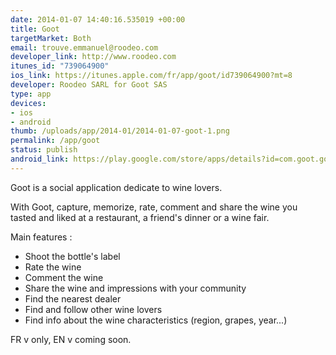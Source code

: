 ```yaml
--- 
date: 2014-01-07 14:40:16.535019 +00:00
title: Goot
targetMarket: Both
email: trouve.emmanuel@roodeo.com
developer_link: http://www.roodeo.com
itunes_id: "739064900"
ios_link: https://itunes.apple.com/fr/app/goot/id739064900?mt=8
developer: Roodeo SARL for Goot SAS
type: app
devices: 
- ios
- android
thumb: /uploads/app/2014-01/2014-01-07-goot-1.png
permalink: /app/goot
status: publish
android_link: https://play.google.com/store/apps/details?id=com.goot.goot&hl=fr
---
```


Goot is a social application dedicate to wine lovers.

With Goot, capture, memorize, rate, comment and share the wine you tasted and liked at a restaurant, a friend's dinner or a wine fair.

Main features :
- Shoot the bottle's label
- Rate the wine
- Comment the wine
- Share the wine and impressions with your community
- Find the nearest dealer
- Find and follow other wine lovers
- Find info about the wine characteristics (region, grapes, year...)

FR v only, EN v coming soon.
